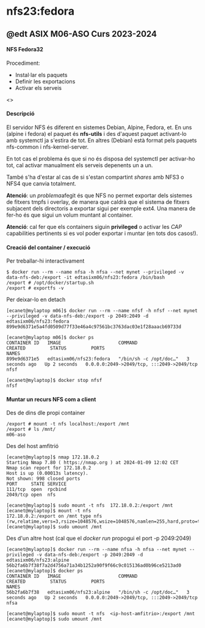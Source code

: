 # nfs23:fedora
## @edt ASIX M06-ASO Curs 2023-2024

#### NFS Fedora32

Procediment:
 * Instal·lar els paquets
 * Definir les exportacions
 * Activar els serveis

<<PENDENT>>

#### Descripció

El servidor NFS és diferent en sistemes Debian, Alpine, Fedora, et. En uns (alpine i fedora) el paquet és
**nfs-utils** i des d'aquest paquet activant-lo amb systemctl ja s'estira de tot.  En altres (Debian) està
format pels paquets nfs-common i nfs-kernel-server.


En tot cas el problema és que si no és disposa del systemctl per activar-ho tot, cal activar manualment els
serveis depenents un a un.


També s'ha d'estar al cas de si s'estan compartint *shares* amb NFS3 o NFS4 que canvia totalment.

**Atenció**: un *problema*afegit és que NFS no permet exportar dels sistemes de fitxers tmpfs i overlay, de manera
que caldrà que el sistema de fitxers subjacent dels directoris a exportar sigui per exemple ext4. Una manera
de fer-ho és que sigui un volum muntant al container.

**Atenció**: cal fer que els containers siguin **privileged** o activar les *CAP* capabilities pertinents si es vol
poder exportar i muntar (en tots dos casos!).

#### Creació del container / execució

Per treballar-hi interactivament
```
$ docker run --rm --name nfsa -h nfsa --net mynet --privileged -v data-nfs-deb:/export -it edtasixm06/nfs23:fedora /bin/bash
/export # /opt/docker/startup.sh
/export # exportfs -v
```

Per deixar-lo en detach
```
[ecanet@mylaptop m06]$ docker run --rm --name nfsf -h nfsf --net mynet --privileged -v data-nfs-deb:/export -p 2049:2049 -d edtasixm06/nfs23:fedora
899e9d6371e5a4fd0509d77f33e46a4c97561bc3763dac03e1f28aaacb69733d

[ecanet@mylaptop m06]$ docker ps
CONTAINER ID   IMAGE                     COMMAND                  CREATED         STATUS         PORTS                                       NAMES
899e9d6371e5   edtasixm06/nfs23:fedora   "/bin/sh -c /opt/doc…"   3 seconds ago   Up 2 seconds   0.0.0.0:2049->2049/tcp, :::2049->2049/tcp   nfsf

[ecanet@mylaptop]$ docker stop nfsf 
nfsf
```



#### Muntar un recurs NFS com a client

Des de dins dle propi container
```
/export # mount -t nfs localhost:/export /mnt
/export # ls /mnt/
m06-aso
```


Des del host amfitrió 
```
[ecanet@mylaptop]$ nmap 172.18.0.2
Starting Nmap 7.80 ( https://nmap.org ) at 2024-01-09 12:02 CET
Nmap scan report for 172.18.0.2
Host is up (0.00013s latency).
Not shown: 998 closed ports
PORT     STATE SERVICE
111/tcp  open  rpcbind
2049/tcp open  nfs

[ecanet@mylaptop]$ sudo mount -t nfs  172.18.0.2:/export /mnt
[ecanet@mylaptop]$ mount -t nfs
172.18.0.2:/export on /mnt type nfs (rw,relatime,vers=3,rsize=1048576,wsize=1048576,namlen=255,hard,proto=tcp,timeo=600,retrans=2,sec=sys,mountaddr=172.18.0.2,mountvers=3,mountport=38786,mountproto=udp,local_lock=none,addr=172.18.0.2)
[ecanet@mylaptop]$ sudo umount /mnt 
```


Des d'un altre host (cal que el *docker run* propogui el port -p 2049:2049)
```
[ecanet@mylaptop]$ docker run --rm --name nfsa -h nfsa --net mynet --privileged -v data-nfs-deb:/export -p 2049:2049 -d edtasixm06/nfs23:alpine 
56b2fa6b7f38f7a2d4756a71a34b1252a90f9f66c9c015136ad0b96ce5213ad0
[ecanet@mylaptop]$ docker ps
CONTAINER ID   IMAGE                     COMMAND                  CREATED         STATUS         PORTS                                       NAMES
56b2fa6b7f38   edtasixm06/nfs23:alpine   "/bin/sh -c /opt/doc…"   3 seconds ago   Up 2 seconds   0.0.0.0:2049->2049/tcp, :::2049->2049/tcp   nfsa

[ecanet@mylaptop]$ sudo mount -t nfs  <ip-host-amfitrio>:/export /mnt
[ecanet@mylaptop]$ sudo umount /mnt
```





